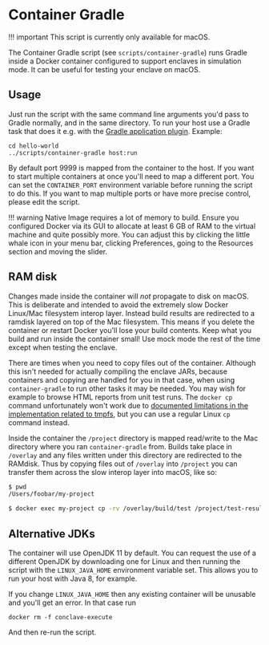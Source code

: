 # Container Gradle

!!! important
    This script is currently only available for macOS.

The Container Gradle script (see `scripts/container-gradle`) runs Gradle inside a Docker container configured to support
enclaves in simulation mode. It can be useful for testing your enclave on macOS.

## Usage

Just run the script with the same command line arguments you'd pass to Gradle normally, and in the same directory.
To run your host use a Gradle task that does it e.g. with the
[Gradle application plugin](https://docs.gradle.org/current/samples/sample_building_java_applications_multi_project.html#header). Example:

```
cd hello-world
../scripts/container-gradle host:run
```

By default port 9999 is mapped from the container to the host. If you want to start multiple containers at once you'll
need to map a different port. You can set the `CONTAINER_PORT` environment variable before running the script to do this. 
If you want to map multiple ports or have more precise control, please edit the script.

!!! warning
    Native Image requires a lot of memory to build. Ensure you configured Docker via its GUI to allocate at least
    6 GB of RAM to the virtual machine and quite possibly more. You can adjust this by clicking the little whale icon
    in your menu bar, clicking Preferences, going to the Resources section and moving the slider.

## RAM disk

Changes made inside the container will *not* propagate to disk on macOS. This is deliberate and intended to avoid the
extremely slow Docker Linux/Mac filesystem interop layer. Instead build results are redirected to a ramdisk layered on
top of the Mac filesystem. This means if you delete the container or restart Docker you'll lose your build contents. 
Keep what you build and run inside the container small! Use mock mode the rest of the time except when testing the enclave.

There are times when you need to copy files out of the container. Although this isn't needed for
actually compiling the enclave JARs, because containers and copying are handled for you in that case, when using 
`container-gradle` to run other tasks it may be needed. You may wish for example to browse HTML reports from unit test 
runs. The `docker cp` command unfortunately won't work due to [documented limitations in the implementation related to tmpfs](https://docs.docker.com/engine/reference/commandline/cp/#extended-description),
but you can use a regular Linux `cp` command instead.

Inside the container the `/project` directory is mapped read/write to the Mac directory where you ran `container-gradle`
from. Builds take place in `/overlay` and any files written under this directory are redirected to the RAMdisk. Thus by 
copying files out of `/overlay` into `/project` you can transfer them across the slow interop layer into macOS, like so:

```bash
$ pwd
/Users/foobar/my-project

$ docker exec my-project cp -rv /overlay/build/test /project/test-results
```

## Alternative JDKs

The container will use OpenJDK 11 by default. You can request the use of a different OpenJDK by downloading one for Linux
and then running the script with the `LINUX_JAVA_HOME` environment variable set. This allows you to run your host
with Java 8, for example.

If you change `LINUX_JAVA_HOME` then any existing container will be unusable and you'll get an error. In that case run

```
docker rm -f conclave-execute
```

And then re-run the script.